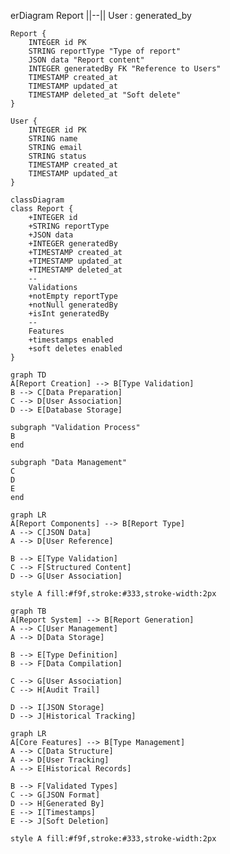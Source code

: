 erDiagram
    Report ||--|| User : generated_by

    Report {
        INTEGER id PK
        STRING reportType "Type of report"
        JSON data "Report content"
        INTEGER generatedBy FK "Reference to Users"
        TIMESTAMP created_at
        TIMESTAMP updated_at
        TIMESTAMP deleted_at "Soft delete"
    }

    User {
        INTEGER id PK
        STRING name
        STRING email
        STRING status
        TIMESTAMP created_at
        TIMESTAMP updated_at
    }

    classDiagram
    class Report {
        +INTEGER id
        +STRING reportType
        +JSON data
        +INTEGER generatedBy
        +TIMESTAMP created_at
        +TIMESTAMP updated_at
        +TIMESTAMP deleted_at
        --
        Validations
        +notEmpty reportType
        +notNull generatedBy
        +isInt generatedBy
        --
        Features
        +timestamps enabled
        +soft deletes enabled
    }

    graph TD
    A[Report Creation] --> B[Type Validation]
    B --> C[Data Preparation]
    C --> D[User Association]
    D --> E[Database Storage]
    
    subgraph "Validation Process"
    B
    end
    
    subgraph "Data Management"
    C
    D
    E
    end

    graph LR
    A[Report Components] --> B[Report Type]
    A --> C[JSON Data]
    A --> D[User Reference]
    
    B --> E[Type Validation]
    C --> F[Structured Content]
    D --> G[User Association]
    
    style A fill:#f9f,stroke:#333,stroke-width:2px

    graph TB
    A[Report System] --> B[Report Generation]
    A --> C[User Management]
    A --> D[Data Storage]
    
    B --> E[Type Definition]
    B --> F[Data Compilation]
    
    C --> G[User Association]
    C --> H[Audit Trail]
    
    D --> I[JSON Storage]
    D --> J[Historical Tracking]

    graph LR
    A[Core Features] --> B[Type Management]
    A --> C[Data Structure]
    A --> D[User Tracking]
    A --> E[Historical Records]
    
    B --> F[Validated Types]
    C --> G[JSON Format]
    D --> H[Generated By]
    E --> I[Timestamps]
    E --> J[Soft Deletion]

    style A fill:#f9f,stroke:#333,stroke-width:2px

    